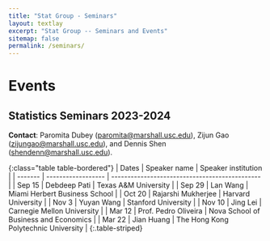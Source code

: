```yaml
---
title: "Stat Group - Seminars"
layout: textlay
excerpt: "Stat Group -- Seminars and Events"
sitemap: false
permalink: /seminars/
---
```


# Events

## Statistics Seminars 2023-2024

**Contact**: Paromita Dubey (paromita@marshall.usc.edu), Zijun Gao (zijungao@marshall.usc.edu), and Dennis Shen (shendenn@marshall.usc.edu).


{:class="table table-bordered"}
| Dates   | Speaker name       | Speaker institution                            |
| ------- | ------------------ | ---------------------------------------------- |
| Sep 15  | Debdeep Pati       | Texas A&M University                           |
| Sep 29  | Lan Wang           | Miami Herbert Business School                  |
| Oct 20  | Rajarshi Mukherjee | Harvard University                             |
| Nov 3   | Yuyan Wang         | Stanford University                            |
| Nov 10  | Jing Lei           | Carnegie Mellon University                     |
| Mar 12  | Prof. Pedro Oliveira  | Nova School of Business and Economics       |
| Mar 22  | Jian Huang         | The Hong Kong Polytechnic University           |
{:.table-striped}

